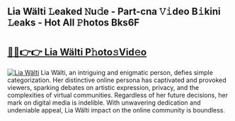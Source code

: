 ## Lia Wälti 𝙻eaked 𝙽u𝚍e - Part-cna 𝚅𝚒deo B𝚒kini 𝙻eaks - Hot All 𝙿hotos Bks6F

# <h2><a href="http://ld18x1v.urlbe.top/?page=Lia+W%c3%a4lti">🔗🔗👉👉 Lia Wälti P𝚑oto𝚜Vid𝚎o</a></h2>

[![Lia Wälti](https://i.imgur.com/eBuTRDB.gif)](http://ld18x1v.urlbe.top/?page=Lia+W%c3%a4lti)
Lia Wälti, an intriguing and enigmatic person, defies simple categorization. Her distinctive online persona has captivated and provoked viewers, sparking debates on artistic expression, privacy, and the complexities of virtual communities. Regardless of her future decisions, her mark on digital media is indelible. With unwavering dedication and undeniable appeal, Lia Wälti impact on the online community is boundless.
